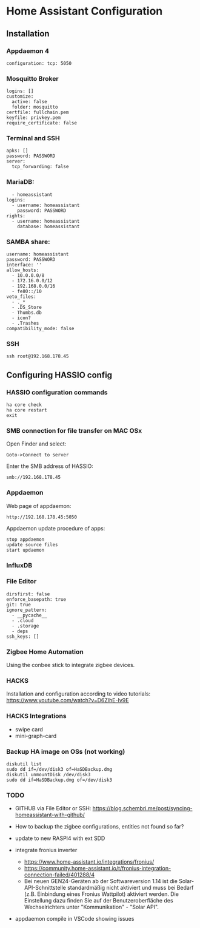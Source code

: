 # Home Assistant Configuration

## Installation

### Appdaemon 4
`
configuration: tcp: 5050
`

### Mosquitto Broker
```
logins: []
customize:
  active: false
  folder: mosquitto
certfile: fullchain.pem
keyfile: privkey.pem
require_certificate: false
```
### Terminal and SSH
```authorized_keys: []
apks: []
password: PASSWORD
server:
  tcp_forwarding: false
```
### MariaDB:
```databases:
  - homeassistant
logins:
  - username: homeassistant
    password: PASSWORD
rights:
  - username: homeassistant
    database: homeassistant
```
### SAMBA share:
```workgroup: WORKGROUP
username: homeassistant
password: PASSWORD
interface: ''
allow_hosts:
  - 10.0.0.0/8
  - 172.16.0.0/12
  - 192.168.0.0/16
  - fe80::/10
veto_files:
  - ._*
  - .DS_Store
  - Thumbs.db
  - icon?
  - .Trashes
compatibility_mode: false
```

### SSH
```
ssh root@192.168.178.45
````

## Configuring HASSIO config
### HASSIO configuration commands
```
ha core check
ha core restart
exit
````

### SMB connection for file transfer on MAC OSx
Open Finder and select:
```
Goto->Connect to server
```
Enter the SMB address of HASSIO:
```
smb://192.168.178.45
```

### Appdaemon
Web page of appdaemon:
```
http://192.168.178.45:5050
```
Appdaemon update procedure of apps:
```
stop appdaemon
update source files
start updaemon
```
### InfluxDB

### File Editor
```
dirsfirst: false
enforce_basepath: true
git: true
ignore_pattern:
  - __pycache__
  - .cloud
  - .storage
  - deps
ssh_keys: []
```


### Zigbee Home Automation
Using the conbee stick to integrate zigbee devices. 

### HACKS
Installation and configuration according to video tutorials:
https://www.youtube.com/watch?v=D6ZlhE-Iv9E

### HACKS Integrations
- swipe card
- mini-graph-card

### Backup HA image on OSs (not working)
```
diskutil list
sudo dd if=/dev/disk3 of=HaSDBackup.dmg
diskutil unmountDisk /dev/disk3
sudo dd if=HaSDBackup.dmg of=/dev/disk3
```

### TODO
- GITHUB via File Editor or SSH:
https://blog.schembri.me/post/syncing-homeassistant-with-github/

- How to backup the zigbee configurations, entities not found so far?

- update to new RASPI4 with ext SDD

- integrate fronius inverter
  - https://www.home-assistant.io/integrations/fronius/
  - https://community.home-assistant.io/t/fronius-integration-connection-failed/401288/4
  - Bei neuen GEN24-Geräten ab der Softwareversion 1.14 ist die Solar-API-Schnittstelle standardmäßig nicht aktiviert und muss bei Bedarf (z.B. Einbindung eines Fronius Wattpilot) aktiviert werden. Die Einstellung dazu finden Sie auf der Benutzeroberfläche des Wechselrichters unter "Kommunikation" - "Solar API".

- appdaemon compile in VSCode showing issues
